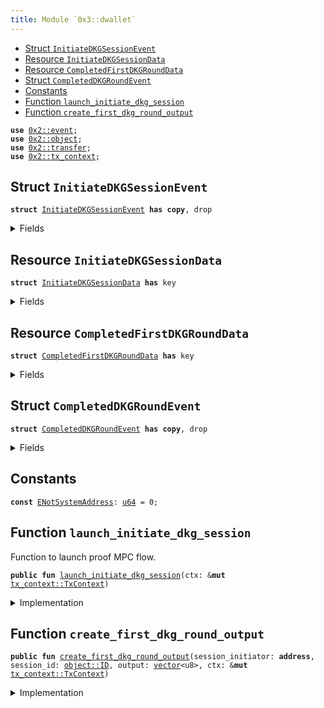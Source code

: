```yaml
---
title: Module `0x3::dwallet`
---
```




-  [Struct `InitiateDKGSessionEvent`](#0x3_dwallet_InitiateDKGSessionEvent)
-  [Resource `InitiateDKGSessionData`](#0x3_dwallet_InitiateDKGSessionData)
-  [Resource `CompletedFirstDKGRoundData`](#0x3_dwallet_CompletedFirstDKGRoundData)
-  [Struct `CompletedDKGRoundEvent`](#0x3_dwallet_CompletedDKGRoundEvent)
-  [Constants](#@Constants_0)
-  [Function `launch_initiate_dkg_session`](#0x3_dwallet_launch_initiate_dkg_session)
-  [Function `create_first_dkg_round_output`](#0x3_dwallet_create_first_dkg_round_output)


<pre><code><b>use</b> <a href="../pera-framework/event.md#0x2_event">0x2::event</a>;
<b>use</b> <a href="../pera-framework/object.md#0x2_object">0x2::object</a>;
<b>use</b> <a href="../pera-framework/transfer.md#0x2_transfer">0x2::transfer</a>;
<b>use</b> <a href="../pera-framework/tx_context.md#0x2_tx_context">0x2::tx_context</a>;
</code></pre>



<a name="0x3_dwallet_InitiateDKGSessionEvent"></a>

## Struct `InitiateDKGSessionEvent`



<pre><code><b>struct</b> <a href="dwallet.md#0x3_dwallet_InitiateDKGSessionEvent">InitiateDKGSessionEvent</a> <b>has</b> <b>copy</b>, drop
</code></pre>



<details>
<summary>Fields</summary>


<dl>
<dt>
<code>session_id: <a href="../pera-framework/object.md#0x2_object_ID">object::ID</a></code>
</dt>
<dd>

</dd>
<dt>
<code>sender: <b>address</b></code>
</dt>
<dd>

</dd>
</dl>


</details>

<a name="0x3_dwallet_InitiateDKGSessionData"></a>

## Resource `InitiateDKGSessionData`



<pre><code><b>struct</b> <a href="dwallet.md#0x3_dwallet_InitiateDKGSessionData">InitiateDKGSessionData</a> <b>has</b> key
</code></pre>



<details>
<summary>Fields</summary>


<dl>
<dt>
<code>id: <a href="../pera-framework/object.md#0x2_object_UID">object::UID</a></code>
</dt>
<dd>

</dd>
<dt>
<code>sender: <b>address</b></code>
</dt>
<dd>

</dd>
</dl>


</details>

<a name="0x3_dwallet_CompletedFirstDKGRoundData"></a>

## Resource `CompletedFirstDKGRoundData`



<pre><code><b>struct</b> <a href="dwallet.md#0x3_dwallet_CompletedFirstDKGRoundData">CompletedFirstDKGRoundData</a> <b>has</b> key
</code></pre>



<details>
<summary>Fields</summary>


<dl>
<dt>
<code>id: <a href="../pera-framework/object.md#0x2_object_UID">object::UID</a></code>
</dt>
<dd>

</dd>
<dt>
<code>session_id: <a href="../pera-framework/object.md#0x2_object_ID">object::ID</a></code>
</dt>
<dd>

</dd>
<dt>
<code>value: <a href="../move-stdlib/vector.md#0x1_vector">vector</a>&lt;u8&gt;</code>
</dt>
<dd>

</dd>
</dl>


</details>

<a name="0x3_dwallet_CompletedDKGRoundEvent"></a>

## Struct `CompletedDKGRoundEvent`



<pre><code><b>struct</b> <a href="dwallet.md#0x3_dwallet_CompletedDKGRoundEvent">CompletedDKGRoundEvent</a> <b>has</b> <b>copy</b>, drop
</code></pre>



<details>
<summary>Fields</summary>


<dl>
<dt>
<code>session_id: <a href="../pera-framework/object.md#0x2_object_ID">object::ID</a></code>
</dt>
<dd>

</dd>
<dt>
<code>sender: <b>address</b></code>
</dt>
<dd>

</dd>
</dl>


</details>

<a name="@Constants_0"></a>

## Constants


<a name="0x3_dwallet_ENotSystemAddress"></a>



<pre><code><b>const</b> <a href="dwallet.md#0x3_dwallet_ENotSystemAddress">ENotSystemAddress</a>: <a href="../move-stdlib/u64.md#0x1_u64">u64</a> = 0;
</code></pre>



<a name="0x3_dwallet_launch_initiate_dkg_session"></a>

## Function `launch_initiate_dkg_session`

Function to launch proof MPC flow.


<pre><code><b>public</b> <b>fun</b> <a href="dwallet.md#0x3_dwallet_launch_initiate_dkg_session">launch_initiate_dkg_session</a>(ctx: &<b>mut</b> <a href="../pera-framework/tx_context.md#0x2_tx_context_TxContext">tx_context::TxContext</a>)
</code></pre>



<details>
<summary>Implementation</summary>


<pre><code><b>public</b> <b>fun</b> <a href="dwallet.md#0x3_dwallet_launch_initiate_dkg_session">launch_initiate_dkg_session</a>(ctx: &<b>mut</b> TxContext) {
    <b>let</b> session_data = <a href="dwallet.md#0x3_dwallet_InitiateDKGSessionData">InitiateDKGSessionData</a> {
        id: <a href="../pera-framework/object.md#0x2_object_new">object::new</a>(ctx),
        sender: <a href="../pera-framework/tx_context.md#0x2_tx_context_sender">tx_context::sender</a>(ctx)
    };
    <b>let</b> created_proof_mpc_session_event = <a href="dwallet.md#0x3_dwallet_InitiateDKGSessionEvent">InitiateDKGSessionEvent</a> {
        session_id: <a href="../pera-framework/object.md#0x2_object_id">object::id</a>(&session_data),
        sender: <a href="../pera-framework/tx_context.md#0x2_tx_context_sender">tx_context::sender</a>(ctx)
    };
    <a href="../pera-framework/event.md#0x2_event_emit">event::emit</a>(created_proof_mpc_session_event);
    <a href="../pera-framework/transfer.md#0x2_transfer_freeze_object">transfer::freeze_object</a>(session_data);
}
</code></pre>



</details>

<a name="0x3_dwallet_create_first_dkg_round_output"></a>

## Function `create_first_dkg_round_output`



<pre><code><b>public</b> <b>fun</b> <a href="dwallet.md#0x3_dwallet_create_first_dkg_round_output">create_first_dkg_round_output</a>(session_initiator: <b>address</b>, session_id: <a href="../pera-framework/object.md#0x2_object_ID">object::ID</a>, output: <a href="../move-stdlib/vector.md#0x1_vector">vector</a>&lt;u8&gt;, ctx: &<b>mut</b> <a href="../pera-framework/tx_context.md#0x2_tx_context_TxContext">tx_context::TxContext</a>)
</code></pre>



<details>
<summary>Implementation</summary>


<pre><code><b>public</b> <b>fun</b> <a href="dwallet.md#0x3_dwallet_create_first_dkg_round_output">create_first_dkg_round_output</a>(session_initiator: <b>address</b>, session_id: ID, output: <a href="../move-stdlib/vector.md#0x1_vector">vector</a>&lt;u8&gt;, ctx: &<b>mut</b> TxContext) {
   <b>assert</b>!(<a href="../pera-framework/tx_context.md#0x2_tx_context_sender">tx_context::sender</a>(ctx) == @0x0, <a href="dwallet.md#0x3_dwallet_ENotSystemAddress">ENotSystemAddress</a>);
   <b>let</b> proof_session_result = <a href="dwallet.md#0x3_dwallet_CompletedFirstDKGRoundData">CompletedFirstDKGRoundData</a> {
       id: <a href="../pera-framework/object.md#0x2_object_new">object::new</a>(ctx),
       session_id: session_id,
       value: output,
   };
   <a href="../pera-framework/transfer.md#0x2_transfer_transfer">transfer::transfer</a>(proof_session_result, session_initiator);

   <b>let</b> completed_proof_mpc_session_event = <a href="dwallet.md#0x3_dwallet_CompletedDKGRoundEvent">CompletedDKGRoundEvent</a> {
       session_id: session_id,
       sender: session_initiator,
   };

   <a href="../pera-framework/event.md#0x2_event_emit">event::emit</a>(completed_proof_mpc_session_event);
}
</code></pre>



</details>
